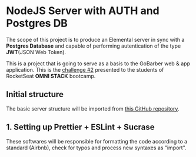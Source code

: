 # NodeJS Server with AUTH and Postgres DB

The scope of this project is to produce an Elemental server in sync with a **Postgres Database** and capable of performing autentication of the type **JWT**(JSON Web Token).

This is a project that is going to serve as a basis to the GoBarber web & app application. This is the [challenge #2](https://github.com/Rocketseat/bootcamp-gostack-desafio-02/blob/master/README.md#desafio-02-iniciando-aplica%C3%A7%C3%A3o) presented to the students of RocketSeat **OMNI STACK**  bootcamp.

## Initial structure

The basic server structure will be imported from [this GitHub repository](https://github.com/Jeandcc/Elemental-NodeJS-Server).

 ## 1. Setting up Prettier + ESLint + Sucrase
 
 These softwares will be responsible for formatting the code according to a standard (Airbnb), check for typos and process new syntaxes as "import".
